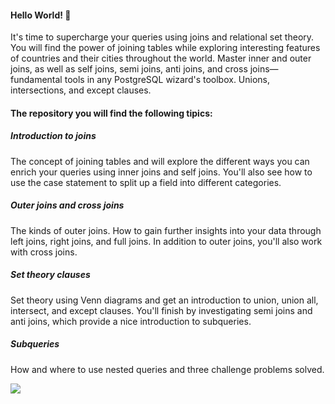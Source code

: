 #### Hello World! 🔄

It's time to supercharge your queries using joins and relational set theory. You will find the power of joining tables while exploring interesting features of countries and their cities throughout the world. Master inner and outer joins, as well as self joins, semi joins, anti joins, and cross joins—fundamental tools in any PostgreSQL wizard's toolbox. Unions, intersections, and except clauses.

#### The repository you will find the following tipics:

##### Introduction to joins
The concept of joining tables and will explore the different ways you can enrich your queries using inner joins and self joins. You'll also see how to use the case statement to split up a field into different categories.

##### Outer joins and cross joins
The kinds of outer joins. How to gain further insights into your data through left joins, right joins, and full joins. In addition to outer joins, you'll also work with cross joins.

##### Set theory clauses
Set theory using Venn diagrams and get an introduction to union, union all, intersect, and except clauses. You'll finish by investigating semi joins and anti joins, which provide a nice introduction to subqueries.

##### Subqueries
How and where to use nested queries and three challenge problems solved.

![](https://www.techgeekbuzz.com/media/tutorial_images/SQL-Sub-Queries.jpg)
